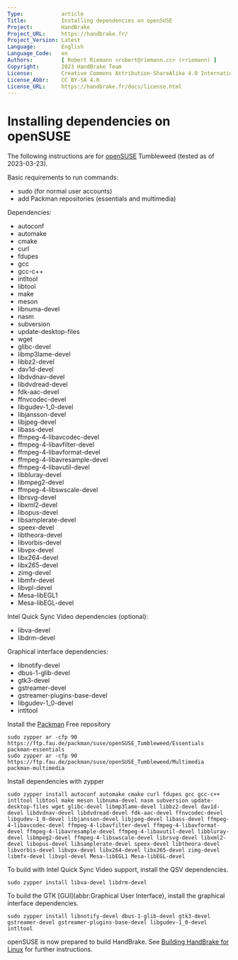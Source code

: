 ```yaml
---
Type:            article
Title:           Installing dependencies on openSUSE
Project:         HandBrake
Project_URL:     https://handbrake.fr/
Project_Version: Latest
Language:        English
Language_Code:   en
Authors:         [ Robert Riemann <robert@riemann.cc> (rriemann) ]
Copyright:       2023 HandBrake Team
License:         Creative Commons Attribution-ShareAlike 4.0 International
License_Abbr:    CC BY-SA 4.0
License_URL:     https://handbrake.fr/docs/license.html
---
```


Installing dependencies on openSUSE
===================================

The following instructions are for [openSUSE](https://www.opensuse.org/) Tumbleweed (tested as of 2023-03-23).

Basic requirements to run commands:

- sudo (for normal user accounts)
- add Packman repositories (essentials and multimedia)

Dependencies:

- autoconf
- automake
- cmake
- curl
- fdupes
- gcc
- gcc-c++
- intltool
- libtool
- make
- meson
- libnuma-devel
- nasm
- subversion
- update-desktop-files
- wget
- glibc-devel
- libmp3lame-devel
- libbz2-devel
- dav1d-devel
- libdvdnav-devel
- libdvdread-devel
- fdk-aac-devel
- ffnvcodec-devel
- libgudev-1_0-devel
- libjansson-devel
- libjpeg-devel
- libass-devel
- ffmpeg-4-libavcodec-devel
- ffmpeg-4-libavfilter-devel
- ffmpeg-4-libavformat-devel
- ffmpeg-4-libavresample-devel
- ffmpeg-4-libavutil-devel
- libbluray-devel
- libmpeg2-devel
- ffmpeg-4-libswscale-devel
- librsvg-devel
- libxml2-devel
- libopus-devel
- libsamplerate-devel
- speex-devel
- libtheora-devel
- libvorbis-devel
- libvpx-devel
- libx264-devel
- libx265-devel
- zimg-devel
- libmfx-devel
- libvpl-devel
- Mesa-libEGL1
- Mesa-libEGL-devel

Intel Quick Sync Video dependencies (optional):

- libva-devel
- libdrm-devel

Graphical interface dependencies:

- libnotify-devel
- dbus-1-glib-devel
- gtk3-devel
- gstreamer-devel
- gstreamer-plugins-base-devel
- libgudev-1_0-devel
- intltool

Install the [Packman](http://packman.links2linux.org/) Free repository

    sudo zypper ar -cfp 90 https://ftp.fau.de/packman/suse/openSUSE_Tumbleweed/Essentials packman-essentials
    sudo zypper ar -cfp 90 https://ftp.fau.de/packman/suse/openSUSE_Tumbleweed/Multimedia packman-multimedia

Install dependencies with zypper

    sudo zypper install autoconf automake cmake curl fdupes gcc gcc-c++ intltool libtool make meson libnuma-devel nasm subversion update-desktop-files wget glibc-devel libmp3lame-devel libbz2-devel dav1d-devel libdvdnav-devel libdvdread-devel fdk-aac-devel ffnvcodec-devel libgudev-1_0-devel libjansson-devel libjpeg-devel libass-devel ffmpeg-4-libavcodec-devel ffmpeg-4-libavfilter-devel ffmpeg-4-libavformat-devel ffmpeg-4-libavresample-devel ffmpeg-4-libavutil-devel libbluray-devel libmpeg2-devel ffmpeg-4-libswscale-devel librsvg-devel libxml2-devel libopus-devel libsamplerate-devel speex-devel libtheora-devel libvorbis-devel libvpx-devel libx264-devel libx265-devel zimg-devel libmfx-devel libvpl-devel Mesa-libEGL1 Mesa-libEGL-devel
    

To build with Intel Quick Sync Video support, install the QSV dependencies.

    sudo zypper install libva-devel libdrm-devel

To build the GTK [GUI](abbr:Graphical User Interface), install the graphical interface dependencies.

    sudo zypper install libnotify-devel dbus-1-glib-devel gtk3-devel gstreamer-devel gstreamer-plugins-base-devel libgudev-1_0-devel intltool

openSUSE is now prepared to build HandBrake. See [Building HandBrake for Linux](build-linux.html) for further instructions.
